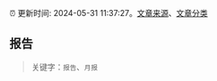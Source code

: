 :alarm_clock: 更新时间: 2024-05-31 11:37:27。[文章来源](/README.md)、[文章分类](/TAGS.md)

## 报告


> 关键字：`报告`、`月报`




